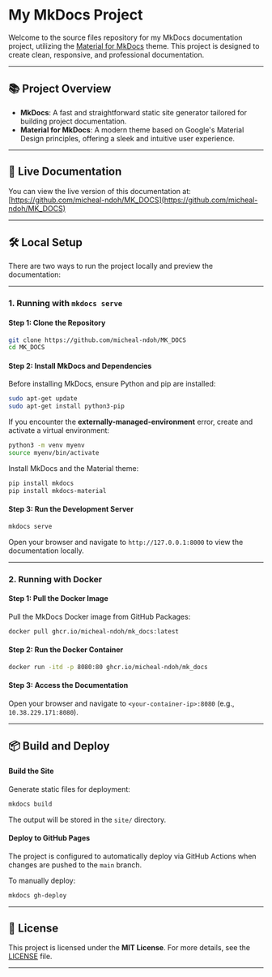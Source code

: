 # **My MkDocs Project**

Welcome to the source files repository for my MkDocs documentation project, utilizing the [Material for MkDocs](https://squidfunk.github.io/mkdocs-material/) theme. This project is designed to create clean, responsive, and professional documentation.

---

## **📚 Project Overview**

- **MkDocs**: A fast and straightforward static site generator tailored for building project documentation.  
- **Material for MkDocs**: A modern theme based on Google's Material Design principles, offering a sleek and intuitive user experience.

---

## **🚀 Live Documentation**

You can view the live version of this documentation at:  
[https://github.com/micheal-ndoh/MK_DOCS](https://github.com/micheal-ndoh/MK_DOCS)

---

## **🛠️ Local Setup**

There are two ways to run the project locally and preview the documentation:

---

### **1. Running with `mkdocs serve`**

#### **Step 1: Clone the Repository**
```bash
git clone https://github.com/micheal-ndoh/MK_DOCS
cd MK_DOCS
```

#### **Step 2: Install MkDocs and Dependencies**
Before installing MkDocs, ensure Python and pip are installed:  
```bash
sudo apt-get update
sudo apt-get install python3-pip
```

If you encounter the **externally-managed-environment** error, create and activate a virtual environment:  
```bash
python3 -m venv myenv
source myenv/bin/activate
```

Install MkDocs and the Material theme:  
```bash
pip install mkdocs
pip install mkdocs-material
```

#### **Step 3: Run the Development Server**
```bash
mkdocs serve
```

Open your browser and navigate to `http://127.0.0.1:8000` to view the documentation locally.

---

### **2. Running with Docker**

#### **Step 1: Pull the Docker Image**
Pull the MkDocs Docker image from GitHub Packages:  
```bash
docker pull ghcr.io/micheal-ndoh/mk_docs:latest
```

#### **Step 2: Run the Docker Container**
```bash
docker run -itd -p 8080:80 ghcr.io/micheal-ndoh/mk_docs
```

#### **Step 3: Access the Documentation**
Open your browser and navigate to `<your-container-ip>:8080` (e.g., `10.38.229.171:8080`).

---

## **📦 Build and Deploy**

#### **Build the Site**
Generate static files for deployment:  
```bash
mkdocs build
```

The output will be stored in the `site/` directory.

#### **Deploy to GitHub Pages**
The project is configured to automatically deploy via GitHub Actions when changes are pushed to the `main` branch.  

To manually deploy:  
```bash
mkdocs gh-deploy
```

---

## **📄 License**

This project is licensed under the **MIT License**. For more details, see the [LICENSE](LICENSE) file.

---
